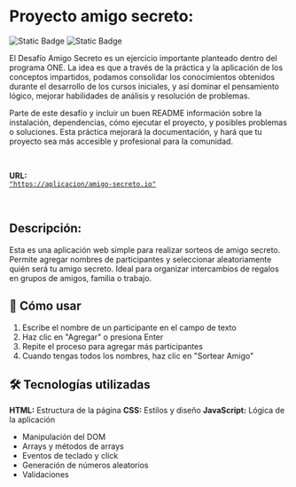# Proyecto amigo secreto:

![Static Badge](https://img.shields.io/badge/powered_by-Oracle-C34131?style=for-the-badge)
![Static Badge](https://img.shields.io/badge/alura-051933?style=for-the-badge)

El Desafío Amigo Secreto es un ejercicio importante planteado dentro del programa ONE. La idea es que a través de la práctica y la aplicación de los conceptos impartidos, podamos consolidar los conocimientos obtenidos durante el desarrollo de los cursos iniciales, y así dominar el pensamiento lógico, mejorar habilidades de análisis y resolución de problemas.

Parte de este desafío y incluir un buen README información sobre la instalación, dependencias, cómo ejecutar el proyecto, y posibles problemas o soluciones. Esta práctica mejorará la documentación, y hará que tu proyecto sea más accesible y profesional para la comunidad.

<br>  

**URL:**  
<a href="https://rene-jlopez.github.io/amigo-secreto/" target="_blank" rel="noopener noreferrer"><code>"https://aplicacion/amigo-secreto.io"</code></a>

<br>

## Descripción:

Esta es una aplicación web simple para realizar sorteos de amigo secreto. Permite agregar nombres de participantes y seleccionar aleatoriamente quién será tu amigo secreto. Ideal para organizar intercambios de regalos en grupos de amigos, familia o trabajo.

## 🚀 Cómo usar

1. Escribe el nombre de un participante en el campo de texto
2. Haz clic en "Agregar" o presiona Enter
3. Repite el proceso para agregar más participantes
4. Cuando tengas todos los nombres, haz clic en "Sortear Amigo"

## 🛠️ Tecnologías utilizadas

**HTML:** Estructura de la página
**CSS:** Estilos y diseño
**JavaScript:** Lógica de la aplicación

- Manipulación del DOM
- Arrays y métodos de arrays
- Eventos de teclado y click
- Generación de números aleatorios
- Validaciones



